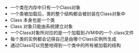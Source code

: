 * 一个类在内存中只有一个Class对象
* 一个类被加载后，类的整个结构都会被封装在Class对象中
* Class 本身也是一个类
* Class 对象只能由系统建立对象
* 一个Class对象所对应的是一个加载到JVM中的一个.class文件
* 每个类的实例都会记得自己是由哪个Class实例所生成
* 通过Class可以完整地得到一个类中的所有被加载的结构